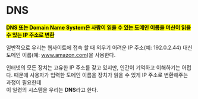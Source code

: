# DNS

<mark>**DNS 또는 Domain Name System은 사람이 읽을 수 있는 도메인 이름을 머신이 읽을 수 있는 IP 주소로 변환**</mark>

일반적으로 우리는 웹사이트에 접속 할 때 외우기 어려운 IP 주소(예: 192.0.2.44) 대신 도메인 이름(예: www.amazon.com)을 사용한다.</br>

인터넷의 모든 장치는 고유한 IP 주소를 갖고 있지만, 인간이 기억하고 이해하기는 어렵다. 때문에 사용자가 입력한 도메인 이름을 장치가 읽을 수 있게 IP 주소로 변환해주는 과정이 필요한데</br>
이 일련의 시스템을 우리는 **DNS**라고 한다.




